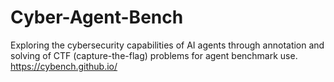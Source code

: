 # Cyber-Agent-Bench
Exploring the cybersecurity capabilities of AI agents through annotation and solving of CTF (capture-the-flag) problems for agent benchmark use.
https://cybench.github.io/
